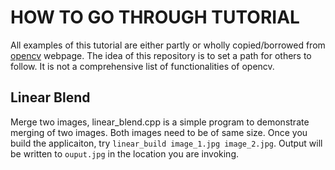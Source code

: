 
# HOW TO GO THROUGH TUTORIAL
All examples of this tutorial are either partly or wholly copied/borrowed from [opencv](https://docs.opencv.org/4.x/de/d7a/tutorial_table_of_content_core.html) webpage.
The idea of this repository is to set a path for others to follow. It is not a comprehensive list of functionalities of opencv.

## Linear Blend
Merge two images, linear_blend.cpp is a simple program to demonstrate merging of two images. Both images need to be of same size. Once you build the applicaiton, try `linear_build image_1.jpg image_2.jpg`. Output will be written to `ouput.jpg` in the location you are invoking.  
